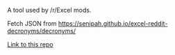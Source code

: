 A tool used by /r/Excel mods.

Fetch JSON from https://senipah.github.io/excel-reddit-decronyms/decronyms/


[Link to this repo](https://github.com/Senipah/excel-reddit-decronyms)